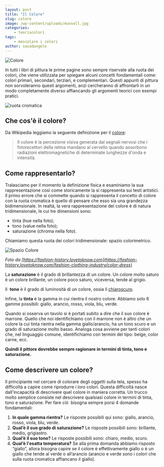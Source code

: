 ```yaml
---
layout: post
title: "Il Colore"
slug: colore
image: /wp-content/uploads/munsell.jpg
categories:
    - teoriacolori
tags:
    - mescolare i colori
author: sasadangelo
---
```


![Colore](https://www.disegnoepittura.it/wp-content/uploads/munsell.jpg "Colore")

In tutti i libri di pittura le prime pagine sono sempre riservate alla ruota dei colori, che viene utilizzata per spiegare alcuni concetti fondamentali come: colori primari, secondari, terziari, e complementari. Questi appunti di pittura non sorvoleranno questi argomenti, anzi cercheranno di affrontarli in un modo completamente diverso affiancando gli argomenti teorici con esempi pratici.

![ruota cromatica](https://www.disegnoepittura.it/wp-content/uploads/hotice.gif "hotice")

## Che cos'è il colore?

Da Wikipedia leggiamo la seguente definizione per il [colore](https://it.wikipedia.org/wiki/Colore "Colore"):

> Il colore è la percezione visiva generata dai segnali nervosi che i fotorecettori della retina mandano al cervello quando assorbono radiazioni elettromagnetiche di determinate lunghezze d'onda e intensità.

## Come rappresentarlo?

Tralasciamo per il momento la definizione fisica e esaminiamo la sua rappresentazione così come storicamente la si rappresenta sui testi artistici. Il primo errore che si commette quando si rappresenta il concetto di colore con la ruota cromatica è quello di pensare che esso sia una grandezza bidimensionale. In realtà, la vera rappresentazione del colore è di natura tridimensionale, le cui tre dimensioni sono:

- tinta (hue nella foto);
- tono (value nella foto);
- saturazione (chroma nella foto).

Chiamiamo questa ruota dei colori tridimensionale: spazio colorimetrico.

![Spazio Colore](https://www.disegnoepittura.it/wp-content/uploads/spazio-colori.png)

_Foto da [https://fashion-history.lovetoknow.com](https://fashion-history.lovetoknow.com/fashion-clothing-industry/color-dress)_

La **saturazione** è il grado di brillantezza di un colore. Un colore molto saturo è un colore brillante, un colore poco saturo, viceversa, tende al grigio.

Il  **tono** è il grado di luminosità di un colore, ossia il [chiaroscuro](https://www.disegnoepittura.it/chiaroscuro/ "Chiaroscuro").

Infine, la **tinta** è la gamma in cui rientra il nostro colore. Abbiamo solo 6 gamme possibili: giallo, arancio, rosso, viola, blu, verde.

Quando si osserva un tavolo si è portati subito a dire che il suo colore è marrone. Quello che noi identifichiamo con il marrone non è altro che un colore la cui tinta rientra nella gamma giallo/arancio, ha un tono scuro e un grado di saturazione molto basso. Analoga cosa avviene per tanti colori che, nel linguaggio comune, identifichiamo con termini del tipo: beige, color carne, ecc.

**Quindi il pittore dovrebbe sempre ragionare in termini di tinta, tono e saturazione.**

## Come descrivere un colore?

Il principiante nel cercare di colorare degli oggetti sulla tela, spesso ha difficoltà a capire come riprodurre i loro colori. Questa difficoltà nasce dall'incapacità di descrivere quel colore in maniera corretta. Un trucco molto semplice consiste nel descrivere qualsiasi colore in termini di tinta, tono e saturazione. Per fare ciò  bisogna sempre porsi 4 domande fondamentali:

1. **In quale gamma rientra?** Le risposte possibili qui sono: giallo, arancio, rosso, viola, blu, verde.
2. **Qual’è il suo grado di saturazione?** Le risposte possibili sono: brillante, medio, grigiastro.
3. **Qual’è il suo tono?** Le risposte possibili sono: chiaro, medio, scuro.
4. **Qual’è l'esatta temperatura?** Se alla prima domanda abbiamo risposto “giallo”, allora bisogna capire se il colore è effettivamente giallo o è un giallo che tende al verde o all’arancio (arancio e verde sono i colori che sulla ruota cromatica affiancano il giallo).
